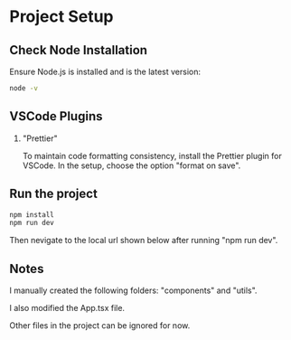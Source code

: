 # Project Setup

## Check Node Installation

Ensure Node.js is installed and is the latest version:

```bash
node -v
```

## VSCode Plugins

1. "Prettier"

   To maintain code formatting consistency, install the Prettier plugin for VSCode. In the setup, choose the option "format on save".

## Run the project

```bash
npm install
npm run dev
```

Then nevigate to the local url shown below after running "npm run dev".

## Notes

I manually created the following folders:
"components" and "utils".

I also modified the App.tsx file.

Other files in the project can be ignored for now.
